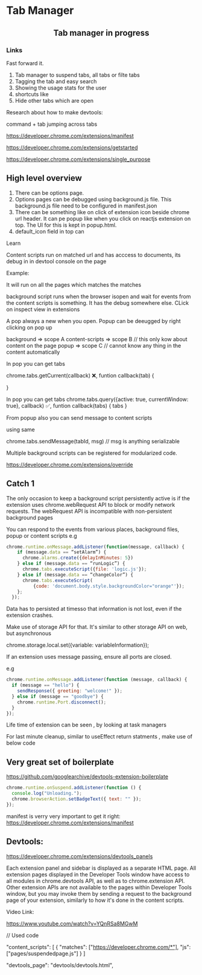 # Tab Manager

<h2  align="center">Tab manager in progress </h2>

### Links

Fast forward it.

1. Tab manager to suspend tabs, all tabs or filte tabs
2. Tagging the tab and easy search
3. Showing the usage stats for the user
4. shortcuts like
5. Hide other tabs which are open

Research about how to make devtools:

command + tab
jumping across tabs

https://developer.chrome.com/extensions/manifest

https://developer.chrome.com/extensions/getstarted

https://developer.chrome.com/extensions/single_purpose

## High level overview

1. There can be options page.
2. Options pages can be debugged using background.js file. This background.js file need to be configured in manifest.json
3. There can be something like on click of extension icon beside chrome url header. It can pe popup like when you click on reactjs extension on top. The UI for this is kept in popup.html.
4. default_icon field in top can

Learn

Content scripts run on matched url and has acccess to documents, its debug in in devtool console on the page

Example:

<!-- "content_scripts": [
    {
      "matches": ["https://developer.chrome.com/*"],
      "js": ["pages/suspendedpage.js"]
    }
  ] -->

It will run on all the pages which matches the matches

background script runs when the browser isopen and wait for events from the content scripts is something. It has the debug somewhere else. CLick on inspect view in extensions

A pop always a new when you open. Popup can be deeugged by right clicking on pop up

background => scope A
content-scripts => scope B // this only kow about content on the page
popup => scope C // cannot know any thing in the content automatically

In pop you can get tabs

chrome.tabs.getCurrent(callback) ❌,
funtion callback(tab) {

}

In pop you can get tabs
chrome.tabs.query({active: true, currentWindow: true}, callback) ✅,
funtion callback(tabs) {
tabs
}

From popup also you can send message to content scripts

using same

chrome.tabs.sendMessage(tabId, msg) // msg is anything serializable

Multiple background scripts can be registered for modularized code.

https://developer.chrome.com/extensions/override

## Catch 1

The only occasion to keep a background script persistently active is if the extension uses chrome.webRequest API to block or modify network requests. The webRequest API is incompatible with non-persistent background pages

You can respond to the events from various places, background files, popup or content scripts e.g

```js
chrome.runtime.onMessage.addListener(function(message, callback) {
    if (message.data == “setAlarm”) {
      chrome.alarms.create({delayInMinutes: 5})
    } else if (message.data == “runLogic”) {
      chrome.tabs.executeScript({file: 'logic.js'});
    } else if (message.data == “changeColor”) {
      chrome.tabs.executeScript(
          {code: 'document.body.style.backgroundColor="orange"'});
    };
  });
```

Data has to persisted at timesso that information is not lost, even if the extension crashes.

Make use of storage API for that. It's similar to other storage API on web, but asynchronous

chrome.storage.local.set({variable: variableInformation});

If an extension uses message passing, ensure all ports are closed.

e.g

```js
chrome.runtime.onMessage.addListener(function (message, callback) {
  if (message == "hello") {
    sendResponse({ greeting: "welcome!" });
  } else if (message == "goodbye") {
    chrome.runtime.Port.disconnect();
  }
});
```

Life time of extension can be seen , by looking at task managers

For last minute cleanup, similar to useEffect return statments , make use of below code

## Very great set of boilerplate

https://github.com/googlearchive/devtools-extension-boilerplate

```js
chrome.runtime.onSuspend.addListener(function () {
  console.log("Unloading.");
  chrome.browserAction.setBadgeText({ text: "" });
});
```

manifest is verry very important to get it right:
https://developer.chrome.com/extensions/manifest

## Devtools:

https://developer.chrome.com/extensions/devtools_panels

Each extension panel and sidebar is displayed as a separate HTML page. All extension pages displayed in the Developer Tools window have access to all modules in chrome.devtools API, as well as to chrome.extension API. Other extension APIs are not available to the pages within Developer Tools window, but you may invoke them by sending a request to the background page of your extension, similarly to how it's done in the content scripts.

Video Link:

https://www.youtube.com/watch?v=YQnRSa8MGwM

// Used code

"content_scripts": [
{
"matches": ["https://developer.chrome.com/*"],
"js": ["pages/suspendedpage.js"]
}
]

"devtools_page": "devtools/devtools.html",

<!--
  "permissions": [
    "tabs",
    "activeTab",
    "storage",
    "contextMenus",
    "notifications",
    "declarativeContent"
  ], -->
